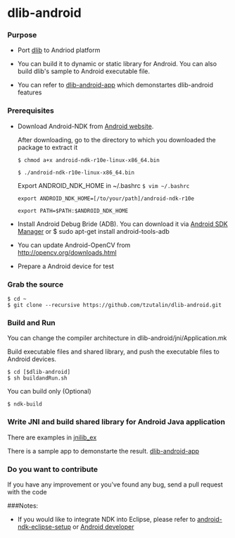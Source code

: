 # dlib-android

### Purpose
* Port [dlib](http://dlib.net/) to Andriod platform

* You can build it to dynamic or static library for Android. You can also build dlib's sample to Android executable file.

* You can refer to [dlib-android-app](https://github.com/tzutalin/dlib-android-app) which demonstartes dlib-android features

### Prerequisites
* Download Android-NDK from [Android website](https://developer.android.com/ndk/downloads/index.html).

	 After downloading, go to the directory to which you downloaded the package to extract it

	 `$ chmod a+x android-ndk-r10e-linux-x86_64.bin`

	 `$ ./android-ndk-r10e-linux-x86_64.bin`

	 Export ANDROID_NDK_HOME in ~/.bashrc
     `$ vim ~/.bashrc`

	`export ANDROID_NDK_HOME=[/to/your/path]/android-ndk-r10e`

    `export PATH=$PATH:$ANDROID_NDK_HOME`

* Install Android Debug Bride (ADB). You can download it via [Android SDK Manager](https://developer.android.com/sdk/installing/index.html) or $ sudo apt-get install android-tools-adb

* You can update Android-OpenCV from http://opencv.org/downloads.html

* Prepare a Android device for test

### Grab the source

    $ cd ~
    $ git clone --recursive https://github.com/tzutalin/dlib-android.git


### Build and Run
You can change the compiler architecture in dlib-android/jni/Application.mk

Build executable files and shared library, and push the executable files to Android devices. 

    $ cd [$dlib-android]
    $ sh buildandRun.sh

You can build only (Optional)

	$ ndk-build

### Write JNI and build shared library for Android Java application
There are examples in [jnilib_ex](https://github.com/tzutalin/dlib-android/tree/master/jni/jnilib_ex)

There is a sample app to demonstarte the result. [dlib-android-app](https://github.com/tzutalin/dlib-android-app) 

### Do you want to contribute
 If you have any improvement or you've found any bug, send a pull request with the code 


###Notes:
* If you would like to integrate NDK into Eclipse, please refer to [android-ndk-eclipse-setup](http://tzutalin.blogspot.tw/2015/08/android-ndk-eclipse-setup.html) or [Android developer](https://developer.android.com/ndk/guides/ndk-build.html)
